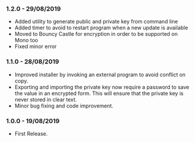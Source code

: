 ### 1.2.0 - 29/08/2019
* Added utility to generate public and private key from command line
* Added timer to avoid to restart program when a new update is available
* Moved to Bouncy Castle for encryption in order to be supported on Mono too
* Fixed minor error

### 1.1.0 - 28/08/2019
* Improved installer by invoking an external program to avoid conflict on copy.
* Exporting and importing the private key now require a password to save the value in an encrypted form. This will ensure that the private key is never stored in clear text.
* Minor bug fixing and code improvement.

### 1.0.0 - 19/08/2019
* First Release.
